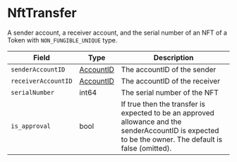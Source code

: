 # NftTransfer

A sender account, a receiver account, and the serial number of an NFT of a Token with `NON_FUNGIBLE_UNIQUE` type.

| Field               | Type                      | Description                                                                                                                                            |
| ------------------- | ------------------------- | ------------------------------------------------------------------------------------------------------------------------------------------------------ |
| `senderAccountID`   | [AccountID](accountid.md) | The accountID of the sender                                                                                                                            |
| `receiverAccountID` | [AccountID](accountid.md) | The accountID of the receiver                                                                                                                          |
| `serialNumber`      | int64                     | The serial number of the NFT                                                                                                                           |
| `is_approval`       | bool                      | If true then the transfer is expected to be an approved allowance and the senderAccountID is expected to be the owner. The default is false (omitted). |
